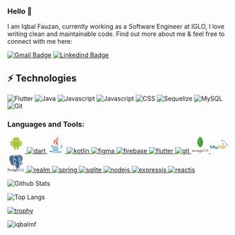 
### Hello 👋

I am Iqbal Fauzan, currently working as a Software Engineer at IGLO, I love writing clean and maintainable code. Find out more about me & feel free to connect with me here:

[![Gmail Badge](https://img.shields.io/badge/-iqbalmf68@gmail.com-c14438?style=flat-square&logo=Gmail&logoColor=white&link=mailto:mdraanik12@gmail.com)](mailto:iqbalmf68@gmail.com)
[![Linkedind Badge](https://img.shields.io/badge/iqbalmf1-1877F2?style=flat-square&logo=linkedin&logoColor=white&link=https://www.facebook.com/rashedul.alam.anik.2/)](https://linkedin.com/in/iqbalmf)


## ⚡ Technologies

![Flutter](https://img.shields.io/badge/Flutter-Android%2FIOS%20Dev-blue)
![Java](https://img.shields.io/badge/Java%20&%20Kotlin-%20Android%20Dev-green)
![Javascript](https://img.shields.io/badge/NodeJs%20-ExpressJS-yellow)
![Javascript](https://img.shields.io/badge/NodeJs%20-ReactJs-blue)
![CSS](https://img.shields.io/badge/-Tailwind-black?style=flat-square&logo=tailwindcss)
![Sequelize](https://img.shields.io/badge/-Sequelize-black?style=flat-square&logo=sequelize)
![MySQL](https://img.shields.io/badge/-MySQL-black?style=flat-square&logo=mysql)
![Git](https://img.shields.io/badge/-Git-black?style=flat-square&logo=git)

<h3 align="left">Languages and Tools:</h3>
<p align="left"> <a href="https://developer.android.com" target="_blank" rel="noreferrer"> <img src="https://raw.githubusercontent.com/devicons/devicon/master/icons/android/android-original-wordmark.svg" alt="android" width="40" height="40"/> </a> <a href="https://dart.dev" target="_blank" rel="noreferrer"> <img src="https://www.vectorlogo.zone/logos/dartlang/dartlang-icon.svg" alt="dart" width="40" height="40"/>
<a href="https://www.java.com" target="_blank" rel="noreferrer"> <img src="https://raw.githubusercontent.com/devicons/devicon/master/icons/java/java-original.svg" alt="java" width="40" height="40"/> </a> <a href="https://kotlinlang.org" target="_blank" rel="noreferrer"> <img src="https://www.vectorlogo.zone/logos/kotlinlang/kotlinlang-icon.svg" alt="kotlin" width="40" height="40"/> </a></a> <a href="https://www.figma.com/" target="_blank" rel="noreferrer"> <img src="https://www.vectorlogo.zone/logos/figma/figma-icon.svg" alt="figma" width="40" height="40"/> </a> <a href="https://firebase.google.com/" target="_blank" rel="noreferrer"> <img src="https://www.vectorlogo.zone/logos/firebase/firebase-icon.svg" alt="firebase" width="40" height="40"/> </a> <a href="https://flutter.dev" target="_blank" rel="noreferrer"> <img src="https://www.vectorlogo.zone/logos/flutterio/flutterio-icon.svg" alt="flutter" width="40" height="40"/> </a> <a href="https://git-scm.com/" target="_blank" rel="noreferrer"> <img src="https://www.vectorlogo.zone/logos/git-scm/git-scm-icon.svg" alt="git" width="40" height="40"/> </a> <a href="https://www.mongodb.com/" target="_blank" rel="noreferrer"> <img src="https://raw.githubusercontent.com/devicons/devicon/master/icons/mongodb/mongodb-original-wordmark.svg" alt="mongodb" width="40" height="40"/> </a> <a href="https://www.mysql.com/" target="_blank" rel="noreferrer"> <img src="https://raw.githubusercontent.com/devicons/devicon/master/icons/mysql/mysql-original-wordmark.svg" alt="mysql" width="40" height="40"/> </a> <a href="https://www.postgresql.org" target="_blank" rel="noreferrer"> <img src="https://raw.githubusercontent.com/devicons/devicon/master/icons/postgresql/postgresql-original-wordmark.svg" alt="postgresql" width="40" height="40"/> </a> <a href="https://realm.io/" target="_blank" rel="noreferrer"> <img src="https://raw.githubusercontent.com/bestofjs/bestofjs-webui/8665e8c267a0215f3159df28b33c365198101df5/public/logos/realm.svg" alt="realm" width="40" height="40"/> </a> <a href="https://spring.io/" target="_blank" rel="noreferrer"> <img src="https://www.vectorlogo.zone/logos/springio/springio-icon.svg" alt="spring" width="40" height="40"/> </a> <a href="https://www.sqlite.org/" target="_blank" rel="noreferrer"> <img src="https://www.vectorlogo.zone/logos/sqlite/sqlite-icon.svg" alt="sqlite" width="40" height="40"/> </a> <a href="https://www.nodejs.org/" target="_blank" rel="noreferrer"> <img src="https://www.vectorlogo.zone/logos/nodejs/nodejs-icon.svg" alt="nodejs" width="40" height="40"/> </a><a href="https://expressjs.com/" target="_blank" rel="noreferrer"> <img src="https://www.vectorlogo.zone/logos/expressjs/expressjs-icon.svg" alt="expressjs" width="40" height="40"/> </a><a href="https://react.dev/" target="_blank" rel="noreferrer"> <img src="https://www.vectorlogo.zone/logos/reactjs/reactjs-icon.svg" alt="reactjs" width="40" height="40"/> </a> </p>


![Github Stats](https://github-readme-stats-sigma-five.vercel.app/api?username=iqbalmf&count_private=true&show_icons=true&include_all_commits=true&theme=radical)


![Top Langs](https://github-readme-stats-sigma-five.vercel.app/api/top-langs/?username=iqbalmf&show_icons=true&layout=compact&theme=radical)

[![trophy](https://github-profile-trophy.vercel.app/?username=iqbalmf&theme=onedark)](https://github.com/ryo-ma/github-profile-trophy)


<p align="left"> <img src="https://komarev.com/ghpvc/?username=iqbalmf&label=Profile%20views&color=0e75b6&style=flat" alt="iqbalmf" /> </p>
